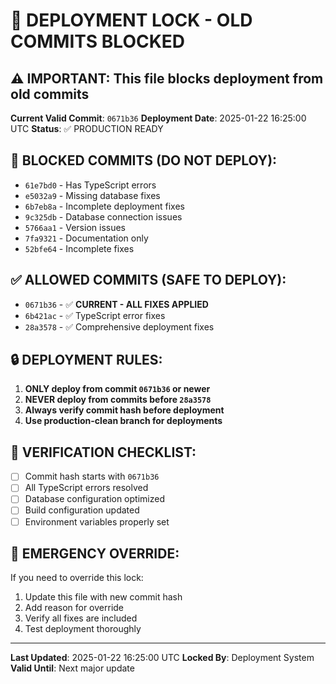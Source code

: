 # 🚫 DEPLOYMENT LOCK - OLD COMMITS BLOCKED

## ⚠️ IMPORTANT: This file blocks deployment from old commits

**Current Valid Commit**: `0671b36`
**Deployment Date**: 2025-01-22 16:25:00 UTC
**Status**: ✅ PRODUCTION READY

## 🚫 BLOCKED COMMITS (DO NOT DEPLOY):

- `61e7bd0` - Has TypeScript errors
- `e5032a9` - Missing database fixes
- `6b7eb8a` - Incomplete deployment fixes
- `9c325db` - Database connection issues
- `5766aa1` - Version issues
- `7fa9321` - Documentation only
- `52bfe64` - Incomplete fixes

## ✅ ALLOWED COMMITS (SAFE TO DEPLOY):

- `0671b36` - ✅ **CURRENT - ALL FIXES APPLIED**
- `6b421ac` - ✅ TypeScript error fixes
- `28a3578` - ✅ Comprehensive deployment fixes

## 🔒 DEPLOYMENT RULES:

1. **ONLY deploy from commit `0671b36` or newer**
2. **NEVER deploy from commits before `28a3578`**
3. **Always verify commit hash before deployment**
4. **Use production-clean branch for deployments**

## 🎯 VERIFICATION CHECKLIST:

- [ ] Commit hash starts with `0671b36`
- [ ] All TypeScript errors resolved
- [ ] Database configuration optimized
- [ ] Build configuration updated
- [ ] Environment variables properly set

## 🚨 EMERGENCY OVERRIDE:

If you need to override this lock:
1. Update this file with new commit hash
2. Add reason for override
3. Verify all fixes are included
4. Test deployment thoroughly

---
**Last Updated**: 2025-01-22 16:25:00 UTC
**Locked By**: Deployment System
**Valid Until**: Next major update
